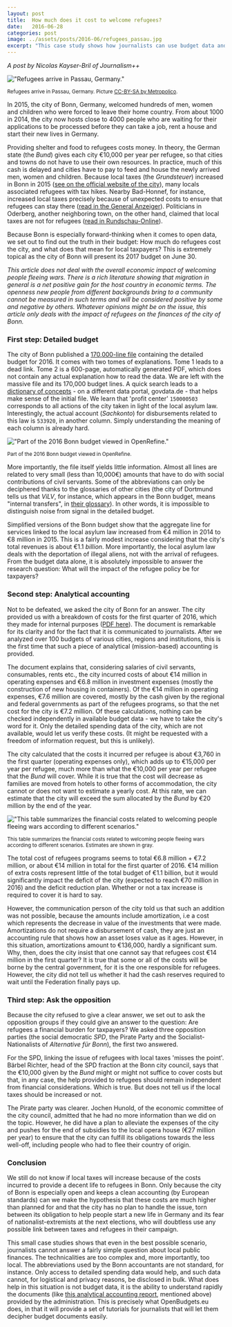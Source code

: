 ```yaml
---
layout: post
title:  How much does it cost to welcome refugees?
date:   2016-06-28
categories: post
image: ../assets/posts/2016-06/refugees_passau.jpg
excerpt: "This case study shows how journalists can use budget data and other sources of information to answer policy questions."
---
```


_A post by Nicolas Kayser-Bril of Journalism++_

!["Refugees arrive in Passau, Germany."]({{site.baseurl}}/assets/posts/2016-06/refugees_passau.jpg)

<small>Refugees arrive in Passau, Germany. Picture [CC-BY-SA by Metropolico](https://www.flickr.com/photos/95213174@N08/23067256864/in/photolist-B9nHPf-FtKSXb-BYAjMr-EYqQaJ-FRzsnU-riWq5X-yixTHD-rY9P21-rWq48t-rY9NqS-yA4R7g-sfGhmB-yixSK6-yz7fJL-yANxuT-yANzFX-BWhHSU-rYhWA4-ykanEM-riJXgj-BYArHR-yit1pU-B9nnqQ-sfGh3a-C4zy3m-BWhQgq-C4zrY7-yz7cam-yANu4K-FTSjLp-yxKfLm-yANwjM-EYqSkW-FRznKC-EYqQXW-AgqUPG-FKGzNo-FKGvwC-FRzoyb-FRzuXd-y2RCKm-HJuWWn-HzQ3nA-HzQ1nU-BQmhF-r149HX-sgbQw1-spx1x7-qSAG5E-vhhfkH).</small>

In 2015, the city of Bonn, Germany, welcomed hundreds of men, women and children who were forced to leave their home country. From about 1000 in 2014, the city now hosts close to 4000 people who are waiting for their applications to be processed before they can take a job, rent a house and start their new lives in Germany.

Providing shelter and food to refugees costs money. In theory, the German state (the _Bund_) gives each city €10,000 per year per refugee, so that cities and towns do not have to use their own resources. In practice, much of this cash is delayed and cities have to pay to feed and house the newly arrived men, women and children. Because local taxes (the _Grundsteuer_) increased in Bonn in 2015 ([see on the official website of the city](http://archive.is/Z3qHE)), many locals associated refugees with tax hikes. Nearby Bad-Honnef, for instance, increased local taxes precisely because of unexpected costs to ensure that refugees can stay there ([read in the General Anzeiger](http://archive.is/9pCkN)). Politicians in Oderberg, another neighboring town, on the other hand, claimed that local taxes are not for refugees ([read in Rundschau-Online](http://archive.is/vjvzm)).

Because Bonn is especially forward-thinking when it comes to open data, we set out to find out the truth in their budget: How much do refugees cost the city, and what does that mean for local taxpayers? This is extremely topical as the city of Bonn will present its 2017 budget on June 30.

_This article does not deal with the overall economic impact of welcoming people fleeing wars. There is a rich literature showing that migration in general is a net positive gain for the host country in economic terms. The openness new people from different backgrounds bring to a community cannot be measured in such terms and will be considered positive by some and negative by others. Whatever opinions might be on the issue, this article only deals with the impact of refugees on the finances of the city of Bonn._

### First step: Detailed budget

The city of Bonn published a [170,000-line file](http://archive.is/E6ywD) containing the detailed budget for 2016. It comes with two tomes of explanations. Tome 1 leads to a dead link. Tome 2 is a 600-page, automatically generated PDF, which does not contain any actual explanation how to read the data. We are left with the massive file and its 170,000 budget lines. A quick search leads to a [dictionary of concepts](https://www.govdata.de/daten/-/details/haushalt-profitcenter-metadaten-bn) - on a different data portal, govdata.de - that helps make sense of the initial file. We learn that 'profit center' `150000503` corresponds to all actions of the city taken in light of the local asylum law. Interestingly, the actual account (_Sachkonto_) for disbursements related to this law is `533920`, in another column. Simply understanding the meaning of each column is already hard. 

!["Part of the 2016 Bonn budget viewed in OpenRefine."]({{site.baseurl}}/assets/posts/2016-06/openrefine.png)

<small>Part of the 2016 Bonn budget viewed in OpenRefine.</small>

More importantly, the file itself yields little information. Almost all lines are related to very small (less than 10,000€) amounts that have to do with social contributions of civil servants. Some of the abbreviations can only be deciphered thanks to the glossaries of other cities (the city of Dortmund tells us that _ViLV_, for instance, which appears in the Bonn budget, means "internal transfers", in [their glossary](https://www.dortmund.de/media/p/lokalpolitik/haushalt_2/haushalt/Glossar_Haushalt_Stadt_Dortmund.pdf)). In other words, it is impossible to distinguish noise from signal in the detailed budget.

Simplified versions of the Bonn budget show that the aggregate line for services linked to the local asylum law increased from €4 million in 2014 to €8 million in 2015. This is a fairly modest increase considering that the city's total revenues is about €1.1 _billion_. More importantly, the local asylum law deals with the deportation of illegal aliens, not with the arrival of refugees. From the budget data alone, it is absolutely impossible to answer the research question: What will the impact of the refugee policy be for taxpayers? 

### Second step: Analytical accounting

Not to be defeated, we asked the city of Bonn for an answer. The city provided us with a breakdown of costs for the first quarter of 2016, which they made for internal purposes ([PDF here]({{site.baseurl}}/assets/posts/2016-06/bonn_fluechtlinge.pdf)). The document is remarkable for its clarity and for the fact that it is communicated to journalists. After we analyzed over 100 budgets of various cities, regions and institutions, this is the first time that such a piece of analytical (mission-based) accounting is provided.

The document explains that, considering salaries of civil servants, consumables, rents etc., the city incurred costs of about €14 million in operating expenses and €6.8 million in investment expenses (mostly the construction of new housing in containers). Of the €14 million in operating expenses, €7.6 million are covered, mostly by the cash given by the regional and federal governments as part of the refugees programs, so that the net cost for the city is €7.2 million. Of these calculations, nothing can be checked independently in available budget data - we have to take the city's word for it. Only the detailed spending data of the city, which are not available, would let us verify these costs. (It might be requested with a freedom of information request, but this is unlikely).

The city calculated that the costs it incurred per refugee is about €3,760 in the first quarter (operating expenses only), which adds up to €15,000 per year per refugee, much more than what the €10,000 per year per refugee that the _Bund_ will cover. While it is true that the cost will decrease as families are moved from hotels to other forms of accommodation, the city cannot or does not want to estimate a yearly cost. At this rate, we can estimate that the city will exceed the sum allocated by the _Bund_ by €20 million by the end of the year.

!["This table summarizes the financial costs related to welcoming people fleeing wars according to different scenarios."]({{site.baseurl}}/assets/posts/2016-06/bonn_table.png)

<small>This table summarizes the financial costs related to welcoming people fleeing wars according to different scenarios. Estimates are shown in gray.</small>

The total cost of refugees programs seems to total €6.8 million + €7.2 million, or about €14 million in total for the first quarter of 2016. €14 million of extra costs represent little of the total budget of €1.1 billion, but it would significantly impact the deficit of the city (expected to reach €70 million in 2016) and the deficit reduction plan. Whether or not a tax increase is required to cover it is hard to say.

However, the communication person of the city told us that such an addition was not possible, because the amounts include amortization, i.e a cost which represents the decrease in value of the investments that were made. Amortizations do not require a disbursement of cash, they are just an accounting rule that shows how an asset loses value as it ages. However, in this situation, amortizations amount to €136,000, hardly a significant sum. Why, then, does the city insist that one cannot say that refugees cost €14 million in the first quarter? It is true that some or all of the costs will be borne by the central government, for it is the one responsible for refugees. However, the city did not tell us whether it had the cash reserves required to wait until the Federation finally pays up.

### Third step: Ask the opposition

Because the city refused to give a clear answer, we set out to ask the opposition groups if they could give an answer to the question: Are refugees a financial burden for taxpayers? We asked three opposition parties (the social democratic _SPD_, the Pirate Party and the Socialist-Nationalists of _Alternative für Bonn_), the first two answered.

For the SPD, linking the issue of refugees with local taxes 'misses the point'. Bärbel Richter, head of the SPD fraction at the Bonn city council, says that the €10,000 given by the _Bund_ might or might not suffice to cover costs but that, in any case, the help provided to refugees should remain independent from financial considerations. Which is true. But does not tell us if the local taxes should be increased or not.

The Pirate party was clearer. Jochen Hunold, of the economic committee of the city council, admitted that he had no more information than we did on the topic. However, he did have a plan to alleviate the expenses of the city and pushes for the end of subsidies to the local opera house (€27 million per year) to ensure that the city can fulfill its obligations towards the less well-off, including people who had to flee their country of origin.

### Conclusion

We still do not know if local taxes will increase because of the costs incurred to provide a decent life to refugees in Bonn. Only because the city of Bonn is especially open and keeps a clean accounting (by European standards) can we make the hypothesis that these costs are much higher than planned for and that the city has no plan to handle the issue, torn between its obligation to help people start a new life in Germany and its fear of nationalist-extremists at the next elections, who will doubtless use any possible link between taxes and refugees in their campaign.

This small case studies shows that even in the best possible scenario, journalists cannot answer a fairly simple question about local public finances. The technicalities are too complex and, more importantly, too local. The abbreviations used by the Bonn accountants are not standard, for instance. Only access to detailed spending data would help, and such data cannot, for logistical and privacy reasons, be disclosed in bulk. What does help in this situation is not budget data, it is the ability to understand rapidly the documents (like [this analytical accounting report]({{site.baseurl}}/assets/posts/2016-06/bonn_fluechtlinge.pdf), mentioned above) provided by the administration. This is precisely what OpenBudgets.eu does, in that it will provide a set of tutorials for journalists that will let them decipher budget documents easily.